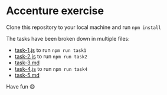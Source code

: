 # Accenture exercise

Clone this repository to your local machine and run `npm install`

The tasks have been broken down in multiple files:

- [task-1.js](task-1.js) to run `npm run task1`
- [task-2.js](task-2.js) to run `npm run task2`
- [task-3.md](task-3.md)
- [task-4.js](task-4.js) to run `npm run task4`
- [task-5.md](task-5.md)

Have fun 😄
